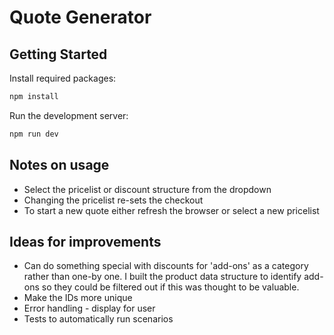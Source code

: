 # Quote Generator

## Getting Started

Install required packages:

```bash
npm install
```

Run the development server:

```bash
npm run dev
```

## Notes on usage

- Select the pricelist or discount structure from the dropdown
- Changing the pricelist re-sets the checkout
- To start a new quote either refresh the browser or select a new pricelist

## Ideas for improvements

- Can do something special with discounts for 'add-ons' as a category rather than one-by one. I built the product data structure to identify add-ons so they could be filtered out if this was thought to be valuable.
- Make the IDs more unique
- Error handling - display for user
- Tests to automatically run scenarios
